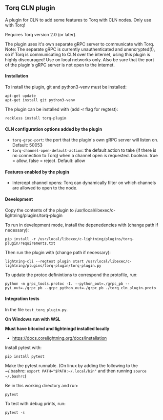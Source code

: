 ## Torq CLN plugin

A plugin for CLN to add some features to Torq with CLN nodes. Only use with Torq!

Requires Torq version 2.0 (or later).

The plugin uses it's own separate gRPC server to communicate with Torq. Note: The separate gRPC is currently unauthenticated and unencrypted(!), so if Torq is communicating to CLN over the internet, using this plugin is highly discouraged! Use on local networks only. Also be sure that the port of the plugin's gRPC server is not open to the internet.

#### Installation

To install the plugin, git and python3-venv must be installed:

    apt-get update
    apt-get install git python3-venv

The plugin can be installed with (add -r flag for regtest):

    reckless install torq-plugin

#### CLN configuration options added by the plugin

- `torq-grpc-port`: the port that the plugin's own gRPC server will listen on. Default: 50053
- `torq-channel-open-default-action`: the default action to take (if there is no connection to Torq) when a channel open is requested. boolean. true = allow, false = reject. Default: allow

#### Features enabled by the plugin

- Intercept channel opens: Torq can dynamically filter on which channels are allowed to open to the node.

#### Development

Copy the contents of the plugin to /usr/local/libexec/c-lightning/plugins/torq-plugin

To run in development mode, install the depenedencies with (change path if necessary):

```
pip install -r /usr/local/libexec/c-lightning/plugins/torq-plugin/requirements.txt
```

Then run the plugin with (change path if necessary):

```
lightning-cli --regtest plugin start /usr/local/libexec/c-lightning/plugins/torq-plugin/torq-plugin.py
```

To update the protoc definintions to correspond the protofile, run:

```
python -m grpc_tools.protoc -I. --python_out=./grpc_pb --pyi_out=./grpc_pb --grpc_python_out=./grpc_pb ./torq_cln_plugin.proto
```

#### Integration tests

In the file `test_torq_plugin.py`.

**On Windows run with WSL**

**Must have bitcoind and lightningd installed locally**

- https://docs.corelightning.org/docs/installation

Install pytest with:

```
pip install pytest
```

Make the pytest runnable.
(On linux by adding the following to the ~/.bashrc: `export PATH="$PATH:~/.local/bin"` and then running `source ~/.bashrc`)

Be in this working directory and run:

```
pytest
```

To test with debug prints, run:

```
pytest -s
```
